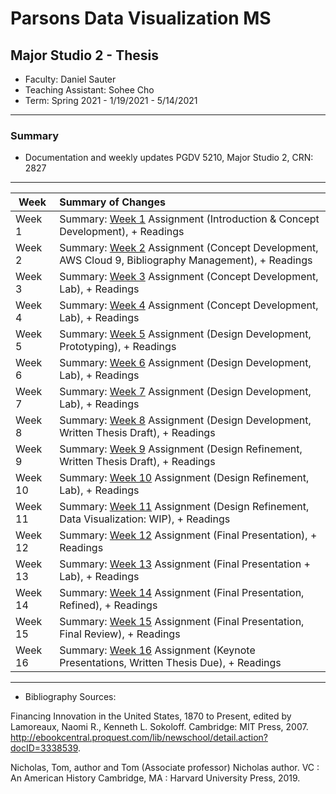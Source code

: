 # Parsons Data Visualization MS 
## Major Studio 2 - Thesis
* Faculty: Daniel Sauter    
* Teaching Assistant: Sohee Cho
* Term: Spring 2021 - 1/19/2021 - 5/14/2021
---
### Summary 
* Documentation and weekly updates PGDV 5210, Major Studio 2, CRN: 2827
---

| Week          | Summary of Changes|   
| ------------- |:----------------- | 
| Week 1        | Summary: [Week 1](https://github.com/leeallennyc/thesis/tree/main/week1) Assignment (Introduction & Concept Development), + Readings| 
| Week 2        | Summary: [Week 2](https://github.com/leeallennyc/thesis/tree/main/week2) Assignment (Concept Development, AWS Cloud 9, Bibliography Management), + Readings|   
| Week 3        | Summary: [Week 3](https://github.com/leeallennyc/thesis/tree/main/week3) Assignment (Concept Development, Lab), + Readings|  
| Week 4        | Summary: [Week 4](https://github.com/leeallennyc/thesis/tree/main/week4) Assignment (Concept Development, Lab), + Readings|
| Week 5        | Summary: [Week 5](https://github.com/leeallennyc/thesis/tree/main/week5) Assignment (Design Development, Prototyping), + Readings|   
| Week 6        | Summary: [Week 6](https://github.com/leeallennyc/thesis/tree/main/week6) Assignment (Design Development, Lab), + Readings|          
| Week 7        | Summary: [Week 7](https://github.com/leeallennyc/thesis/tree/main/week7) Assignment (Design Development, Lab), + Readings| 
| Week 8        | Summary: [Week 8](https://github.com/leeallennyc/thesis/tree/main/week8) Assignment (Design Development, Written Thesis Draft), + Readings|       
| Week 9        | Summary: [Week 9](https://github.com/leeallennyc/thesis/tree/main/week9) Assignment (Design Refinement, Written Thesis Draft), + Readings|      
| Week 10       | Summary: [Week 10](https://github.com/leeallennyc/thesis/tree/main/week10) Assignment (Design Refinement, Lab), + Readings| 
| Week 11       | Summary: [Week 11](https://github.com/leeallennyc/thesis/tree/main/week11) Assignment (Design Refinement, Data Visualization: WIP), + Readings|   
| Week 12       | Summary: [Week 12](https://github.com/leeallennyc/thesis/tree/main/week12) Assignment (Final Presentation), + Readings|
| Week 13        | Summary: [Week 13](https://github.com/leeallennyc/thesis/tree/main/week13) Assignment (Final Presentation + Lab), + Readings|       
| Week 14       | Summary: [Week 14](https://github.com/leeallennyc/thesis/tree/main/week14) Assignment (Final Presentation, Refined), + Readings|      
| Week 15       | Summary: [Week 15](https://github.com/leeallennyc/thesis/tree/main/week15) Assignment (Final Presentation, Final Review), + Readings| 
| Week 16       | Summary: [Week 16](https://github.com/leeallennyc/thesis/tree/main/week16) Assignment (Keynote Presentations, Written Thesis Due), + Readings|   

---
* Bibliography Sources:

Financing Innovation in the United States, 1870 to Present, edited by Lamoreaux, Naomi R., Kenneth L. Sokoloff. Cambridge: MIT Press, 2007. http://ebookcentral.proquest.com/lib/newschool/detail.action?docID=3338539.

Nicholas, Tom, author and Tom (Associate professor) Nicholas author. VC : An American History Cambridge, MA : Harvard University Press, 2019.